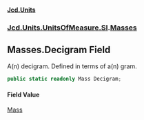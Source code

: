 #### [Jcd.Units](index.md 'index')
### [Jcd.Units.UnitsOfMeasure.SI](Jcd.Units.UnitsOfMeasure.SI.md 'Jcd.Units.UnitsOfMeasure.SI').[Masses](Masses.md 'Jcd.Units.UnitsOfMeasure.SI.Masses')

## Masses.Decigram Field

A(n) decigram. Defined in terms of a(n) gram.

```csharp
public static readonly Mass Decigram;
```

#### Field Value
[Mass](Mass.md 'Jcd.Units.UnitTypes.Mass')